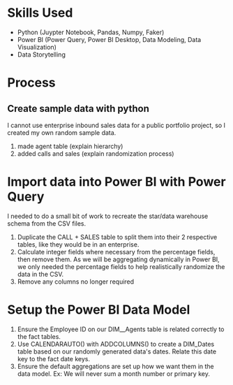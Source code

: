 # Skills Used

- Python (Juypter Notebook, Pandas, Numpy, Faker)
- Power BI (Power Query, Power BI Desktop, Data Modeling, Data Visualization)
- Data Storytelling

# Process
## Create sample data with python
I cannot use enterprise inbound sales data for a public portfolio project, so I created my own random sample data.
1) made agent table (explain hierarchy)
2) added calls and sales (explain randomization process)


# Import data into Power BI with Power Query
I needed to do a small bit of work to recreate the star/data warehouse schema from the CSV files.
1) Duplicate the CALL + SALES table to split them into their 2 respective tables, like they would be in an enterprise.
2) Calculate integer fields where necessary from the percentage fields, then remove them.  As we will be aggregating dynamically in Power BI, we only needed the percentage fields to help realistically randomize the data in the CSV.
3) Remove any columns no longer required

# Setup the Power BI Data Model
1) Ensure the Employee ID on our DIM__Agents table is related correctly to the fact tables.
2) Use CALENDARAUTO() with ADDCOLUMNS() to create a DIM_Dates table based on our randomly generated data's dates.  Relate this date key to the fact date keys.
3) Ensure the default aggregations are set up how we want them in the data model. Ex: We will never sum a month number or primary key.
